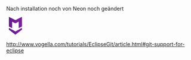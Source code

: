 Nach installation noch von Neon noch geändert

![alt text](https://github.com/adam-p/markdown-here/raw/master/src/common/images/icon48.png "Logo Title Text 1")


http://www.vogella.com/tutorials/EclipseGit/article.html#git-support-for-eclipse

